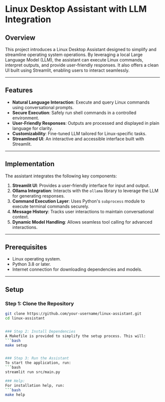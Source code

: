 # Linux Desktop Assistant with LLM Integration

## Overview
This project introduces a Linux Desktop Assistant designed to simplify and streamline operating system operations. By leveraging a local Large Language Model (LLM), the assistant can execute Linux commands, interpret outputs, and provide user-friendly responses. It also offers a clean UI built using Streamlit, enabling users to interact seamlessly.

---

## Features
- **Natural Language Interaction**: Execute and query Linux commands using conversational prompts.
- **Secure Execution**: Safely run shell commands in a controlled environment.
- **User-Friendly Responses**: Outputs are processed and displayed in plain language for clarity.
- **Customizability**: Fine-tuned LLM tailored for Linux-specific tasks.
- **Streamlined UI**: An interactive and accessible interface built with Streamlit.

---

## Implementation
The assistant integrates the following key components:
1. **Streamlit UI**: Provides a user-friendly interface for input and output.
2. **Ollama Integration**: Interacts with the `ollama` library to leverage the LLM for generating responses.
3. **Command Execution Layer**: Uses Python's `subprocess` module to execute terminal commands securely.
4. **Message History**: Tracks user interactions to maintain conversational context.
5. **Dynamic Model Handling**: Allows seamless tool calling for advanced interactions.

---

## Prerequisites
- Linux operating system.
- Python 3.8 or later.
- Internet connection for downloading dependencies and models.

---

## Setup

### Step 1: Clone the Repository
```bash
git clone https://github.com/your-username/linux-assistant.git
cd linux-assistant


### Step 2: Install Dependencies
A Makefile is provided to simplify the setup process. This will:
```bash
make setup


### Step 3: Run the Assistant
To start the application, run:
```bash
streamlit run src/main.py

### Help:
For installation help, run:
```bash
make help